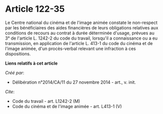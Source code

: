 # Article 122-35

Le Centre national du cinéma et de l'image animée constate le non-respect par les bénéficiaires des aides financières de
leurs obligations relatives aux conditions de recours au contrat à durée déterminée d'usage, prévues au 3° de l'article L.
1242-2 du code du travail, lorsqu'il a connaissance ou a eu transmission, en application de l'article L. 413-1 du code du
cinéma et de l'image animée, d'un procès-verbal relevant une infraction à ces dispositions.

**Liens relatifs à cet article**

_Créé par_:

  - Délibération n°2014/CA/11 du 27 novembre 2014 - art., v. init.

_Cite_:

  - Code du travail - art. L1242-2 (M)
  - Code du cinéma et de l'image animée - art. L413-1 (V)
